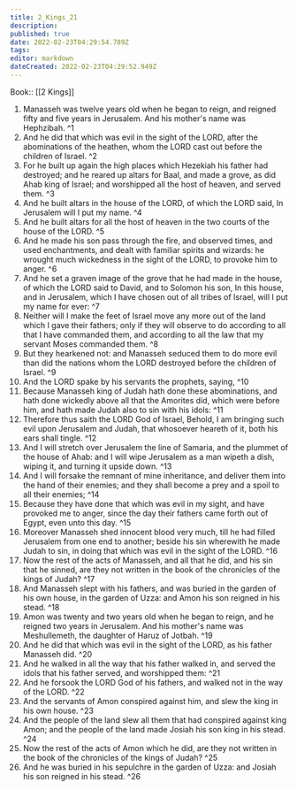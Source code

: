 ```yaml
---
title: 2_Kings_21
description: 
published: true
date: 2022-02-23T04:29:54.789Z
tags: 
editor: markdown
dateCreated: 2022-02-23T04:29:52.949Z
---
```


 Book:: [[2 Kings]]
 1. Manasseh was twelve years old when he began to reign, and reigned fifty and five years in Jerusalem. And his mother's name was Hephzibah. ^1
 2. And he did that which was evil in the sight of the LORD, after the abominations of the heathen, whom the LORD cast out before the children of Israel. ^2
 3. For he built up again the high places which Hezekiah his father had destroyed; and he reared up altars for Baal, and made a grove, as did Ahab king of Israel; and worshipped all the host of heaven, and served them. ^3
 4. And he built altars in the house of the LORD, of which the LORD said, In Jerusalem will I put my name. ^4
 5. And he built altars for all the host of heaven in the two courts of the house of the LORD. ^5
 6. And he made his son pass through the fire, and observed times, and used enchantments, and dealt with familiar spirits and wizards: he wrought much wickedness in the sight of the LORD, to provoke him to anger. ^6
 7. And he set a graven image of the grove that he had made in the house, of which the LORD said to David, and to Solomon his son, In this house, and in Jerusalem, which I have chosen out of all tribes of Israel, will I put my name for ever: ^7
 8. Neither will I make the feet of Israel move any more out of the land which I gave their fathers; only if they will observe to do according to all that I have commanded them, and according to all the law that my servant Moses commanded them. ^8
 9. But they hearkened not: and Manasseh seduced them to do more evil than did the nations whom the LORD destroyed before the children of Israel. ^9
 10. And the LORD spake by his servants the prophets, saying, ^10
 11. Because Manasseh king of Judah hath done these abominations, and hath done wickedly above all that the Amorites did, which were before him, and hath made Judah also to sin with his idols: ^11
 12. Therefore thus saith the LORD God of Israel, Behold, I am bringing such evil upon Jerusalem and Judah, that whosoever heareth of it, both his ears shall tingle. ^12
 13. And I will stretch over Jerusalem the line of Samaria, and the plummet of the house of Ahab: and I will wipe Jerusalem as a man wipeth a dish, wiping it, and turning it upside down. ^13
 14. And I will forsake the remnant of mine inheritance, and deliver them into the hand of their enemies; and they shall become a prey and a spoil to all their enemies; ^14
 15. Because they have done that which was evil in my sight, and have provoked me to anger, since the day their fathers came forth out of Egypt, even unto this day. ^15
 16. Moreover Manasseh shed innocent blood very much, till he had filled Jerusalem from one end to another; beside his sin wherewith he made Judah to sin, in doing that which was evil in the sight of the LORD. ^16
 17. Now the rest of the acts of Manasseh, and all that he did, and his sin that he sinned, are they not written in the book of the chronicles of the kings of Judah? ^17
 18. And Manasseh slept with his fathers, and was buried in the garden of his own house, in the garden of Uzza: and Amon his son reigned in his stead. ^18
 19. Amon was twenty and two years old when he began to reign, and he reigned two years in Jerusalem. And his mother's name was Meshullemeth, the daughter of Haruz of Jotbah. ^19
 20. And he did that which was evil in the sight of the LORD, as his father Manasseh did. ^20
 21. And he walked in all the way that his father walked in, and served the idols that his father served, and worshipped them: ^21
 22. And he forsook the LORD God of his fathers, and walked not in the way of the LORD. ^22
 23. And the servants of Amon conspired against him, and slew the king in his own house. ^23
 24. And the people of the land slew all them that had conspired against king Amon; and the people of the land made Josiah his son king in his stead. ^24
 25. Now the rest of the acts of Amon which he did, are they not written in the book of the chronicles of the kings of Judah? ^25
 26. And he was buried in his sepulchre in the garden of Uzza: and Josiah his son reigned in his stead. ^26
